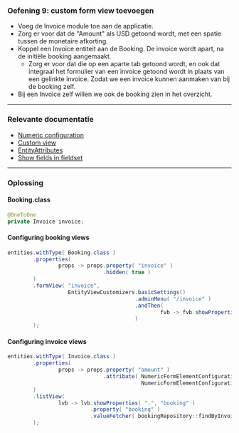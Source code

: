 ### Oefening 9: custom form view toevoegen

* Voeg de Invoice module toe aan de applicatie.
* Zorg er voor dat de "Amount" als USD getoond wordt, met een spatie tussen de monetaire afkorting.
* Koppel een Invoice entiteit aan de Booking. De invoice wordt apart, na de initiële booking aangemaakt.
    * Zorg er voor dat die op een aparte tab getoond wordt, en ook dat integraal het formulier van een invoice getoond wordt in plaats van een gelinkte invoice. 
Zodat we een invoice kunnen aanmaken van bij de booking zelf.
* Bij een Invoice zelf willen we ook de booking zien in het overzicht.

----

### Relevante documentatie

* [Numeric configuration](https://across-docs.foreach.be/across-site/production/entity-module/3.2.0/property-controls/numeric.html)
* [Custom view](https://across-docs.foreach.be/across-site/production/entity-module/3.2.0/guides/form-view/creating-an-extension-form.html#_register_the_view_with_our_processor)
* [EntityAttributes](https://across-docs.foreach.be/across-site/production/entity-module/3.2.0/services-and-components/attributes-overview.html)
* [Show fields in fieldset](https://across-docs.foreach.be/across-site/production/entity-module/3.2.0/customizing-entities/entity-views.html#_selecting_properties)               

----

### Oplossing

#### Booking.class
```java
@OneToOne
private Invoice invoice;
```

#### Configuring booking views
```java
entities.withType( Booking.class )
        .properties(
                props -> props.property( "invoice" )
                              .hidden( true )
        )
        .formView( "invoice",
                   EntityViewCustomizers.basicSettings()
                                        .adminMenu( "/invoice" )
                                        .andThen(
                                                fvb -> fvb.showProperties( "invoice.*" )
                                        )
        );
```

#### Configuring invoice views
```java
entities.withType( Invoice.class )
        .properties(
                props -> props.property( "amount" )
                              .attribute( NumericFormElementConfiguration.class,
                                          NumericFormElementConfiguration.currency( Currency.getInstance( "USD" ), 2, true ) )
        )
        .listView(
                lvb -> lvb.showProperties( ".", "booking" )
                          .property( "booking" )
                          .valueFetcher( bookingRepository::findByInvoice )
        );
```